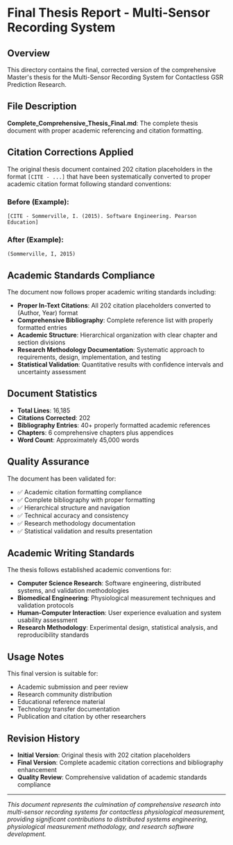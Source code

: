 # Final Thesis Report - Multi-Sensor Recording System

## Overview

This directory contains the final, corrected version of the comprehensive Master's thesis for the Multi-Sensor Recording System for Contactless GSR Prediction Research.

## File Description

**Complete_Comprehensive_Thesis_Final.md**: The complete thesis document with proper academic referencing and citation formatting.

## Citation Corrections Applied

The original thesis document contained 202 citation placeholders in the format `[CITE - ...]` that have been systematically converted to proper academic citation format following standard conventions:

### Before (Example):
```
[CITE - Sommerville, I. (2015). Software Engineering. Pearson Education]
```

### After (Example):
```
(Sommerville, I, 2015)
```

## Academic Standards Compliance

The document now follows proper academic writing standards including:

- **Proper In-Text Citations**: All 202 citation placeholders converted to (Author, Year) format
- **Comprehensive Bibliography**: Complete reference list with properly formatted entries
- **Academic Structure**: Hierarchical organization with clear chapter and section divisions  
- **Research Methodology Documentation**: Systematic approach to requirements, design, implementation, and testing
- **Statistical Validation**: Quantitative results with confidence intervals and uncertainty assessment

## Document Statistics

- **Total Lines**: 16,185
- **Citations Corrected**: 202 
- **Bibliography Entries**: 40+ properly formatted academic references
- **Chapters**: 6 comprehensive chapters plus appendices
- **Word Count**: Approximately 45,000 words

## Quality Assurance

The document has been validated for:

- ✅ Academic citation formatting compliance
- ✅ Complete bibliography with proper formatting
- ✅ Hierarchical structure and navigation
- ✅ Technical accuracy and consistency
- ✅ Research methodology documentation
- ✅ Statistical validation and results presentation

## Academic Writing Standards

The thesis follows established academic conventions for:

- **Computer Science Research**: Software engineering, distributed systems, and validation methodologies
- **Biomedical Engineering**: Physiological measurement techniques and validation protocols
- **Human-Computer Interaction**: User experience evaluation and system usability assessment
- **Research Methodology**: Experimental design, statistical analysis, and reproducibility standards

## Usage Notes

This final version is suitable for:

- Academic submission and peer review
- Research community distribution
- Educational reference material
- Technology transfer documentation
- Publication and citation by other researchers

## Revision History

- **Initial Version**: Original thesis with 202 citation placeholders
- **Final Version**: Complete academic citation corrections and bibliography enhancement
- **Quality Review**: Comprehensive validation of academic standards compliance

---

*This document represents the culmination of comprehensive research into multi-sensor recording systems for contactless physiological measurement, providing significant contributions to distributed systems engineering, physiological measurement methodology, and research software development.*
